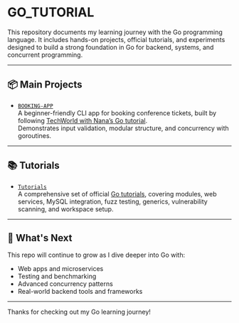 # GO_TUTORIAL

This repository documents my learning journey with the Go programming language. It includes hands-on projects, official tutorials, and experiments designed to build a strong foundation in Go for backend, systems, and concurrent programming.

---

## 📦 Main Projects

- [`BOOKING-APP`](./BOOKING-APP)  
  A beginner-friendly CLI app for booking conference tickets, built by following [TechWorld with Nana’s Go tutorial](https://www.youtube.com/watch?v=yyUHQIec83I).  
  Demonstrates input validation, modular structure, and concurrency with goroutines.

---

## 📚 Tutorials

- [`Tutorials`](./Tutorials)  
  A comprehensive set of official [Go tutorials](https://go.dev/learn/), covering modules, web services, MySQL integration, fuzz testing, generics, vulnerability scanning, and workspace setup.  

---

## 🚀 What's Next

This repo will continue to grow as I dive deeper into Go with:

- Web apps and microservices
- Testing and benchmarking
- Advanced concurrency patterns
- Real-world backend tools and frameworks

---

Thanks for checking out my Go learning journey!


